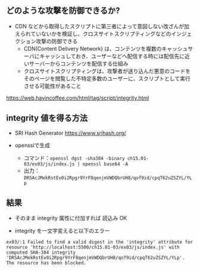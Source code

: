 ## どのような攻撃を防御できるか?

- CDN などから取得したスクリプトに第三者によって意図しない改ざんが加えられていないかを検証し、クロスサイトスクリプティングなどのインジェクション攻撃の防御できる
  - CDN(Content Delivery Network) は、コンテンツを複数のキャッシュサーバにキャッシュしておき、ユーザーなどへ配信する時には配信先に近いサーバーからコンテンツを配信する仕組み
  - クロスサイトスクリプティングは、攻撃者が送り込んだ悪意のコードをそのページを閲覧した不特定多数のユーザーに、スクリプトとして実行させる可能性があること

https://web.havincoffee.com/html/tag/script/integrity.html

## integrity 値を得る方法

- SRI Hash Generator
  https://www.srihash.org/

- opensslで生成
  - コマンド：`openssl dgst -sha384 -binary ch15.01-03/ex03/js/index.js | openssl base64 -A`
  - 出力：`DRSAcJMekRstEv0i2Rpgr9YrF8qenjmVWDQbrUH8/qof9id/cpqT62uZSZYL/YLp`

## 結果

- そのまま integrity 属性に付加すれば 読込み OK

- integrity を一文字変えると以下のエラー
```
ex03/:1 Failed to find a valid digest in the 'integrity' attribute for resource 'http://localhost:5500/ch15.01-03/ex03/js/index.js' with computed SHA-384 integrity 'DRSAcJMekRstEv0i2Rpgr9YrF8qenjmVWDQbrUH8/qof9id/cpqT62uZSZYL/YLp'. The resource has been blocked.
```



